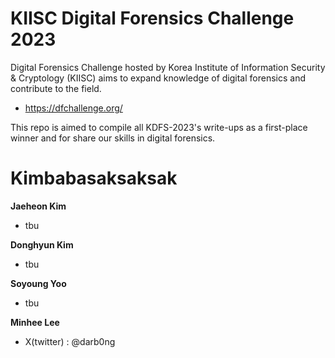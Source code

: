 # KIISC Digital Forensics Challenge 2023
Digital Forensics Challenge hosted by Korea Institute of Information Security & Cryptology (KIISC) aims to expand knowledge of digital forensics and contribute to the field.
- https://dfchallenge.org/

This repo is aimed to compile all KDFS-2023's write-ups as a first-place winner and for share our skills in digital forensics.

  
# Kimbabasaksaksak
**Jaeheon Kim**
- tbu

**Donghyun Kim**
- tbu

**Soyoung Yoo**
- tbu

**Minhee Lee**
- X(twitter) : @darb0ng
